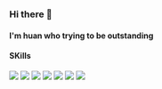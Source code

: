 ### Hi there 👋


####  I'm huan who trying to be outstanding



#### SKills


<img src="https://img.shields.io/badge/JAVA-inactive?style=flat&logo=Java&logoColor=007396"/>
<img src="https://img.shields.io/badge/JavaScript-yellow?style=flat&logo=JavaScript&logoColor=F7DF1E"/>
<img src="https://img.shields.io/badge/Oracle-red?style=flat&logo=Oracle&logoColor=F80000"/>
<img src="https://img.shields.io/badge/HTML5-white?style=flat&logo=HTML5&logoColor=E34F26"/>
<img src="https://img.shields.io/badge/CSS-white?style=flat&logo=CSS3&logoColor=1572B6"/>
<img src="https://img.shields.io/badge/JQUERY-blue?style=flat&logo=jQuery&logoColor=0769AD"/>
<img src="https://img.shields.io/badge/SPRING-green?style=flat&logo=Spring&logoColor=6DB33F"/>


